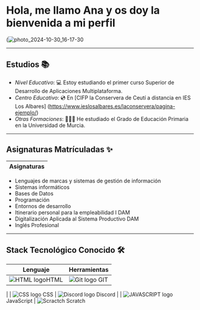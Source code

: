 # Hola, me llamo Ana y os doy la bienvenida a mi perfil

(![photo_2024-10-30_16-17-30](https://github.com/user-attachments/assets/51aab940-8f88-45ad-8954-2f1562fe3937)


---

## Estudios 📚
- *Nivel Educativo*: 💻 Estoy estudiando el primer curso Superior de Desarrollo de Aplicaciones Multiplataforma.
- *Centro Educativo*: 💿 En [CIFP la Conservera de Ceutí a distancia en IES Los Albares] (https://www.ieslosalbares.es/laconservera/pagina-ejemplo/)
- *Otras Formaciones*: 👩🏻‍🏫 He estudiado el Grado de Educación Primaria en la Universidad de Murcia.

---

## Asignaturas Matrículadas ✨

|      Asignaturas      |
|-------------------|
+ Lenguajes de marcas y sistemas de gestión de información
+ Sistemas informáticos
+ Bases de Datos
+ Programación
+ Entornos de desarrollo
+ Itinerario personal para la empleabilidad I DAM
+ Digitalización Aplicada al Sistema Productivo DAM
+ Inglés Profesional

---

## Stack Tecnológico Conocido 🛠️

| Lenguaje| Herramientas| 
|------------------|-------|
|     ![HTML logo](https://img.icons8.com/?size=100&id=20909&format=png&color=000000 )HTML |![Git logo](https://img.icons8.com/?size=100&id=20906&format=png&color=000000) GIT
|
| ![CSS logo](https://img.icons8.com/?size=100&id=21278&format=png&color=000000) CSS | ![Discord logo](https://img.icons8.com/?size=100&id=30998&format=png&color=000000) Discord |
|
![JAVASCRIPT logo](https://img.icons8.com/?size=100&id=108784&format=png&color=000000) JavaScript | ![Scractch](https://img.icons8.com/?size=100&id=qCVnKVCFAcGm&format=png&color=000000) Scratch
